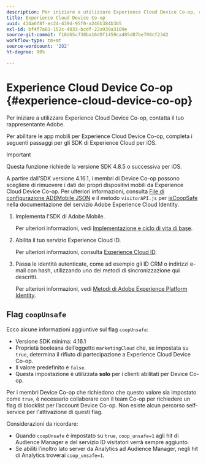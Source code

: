```yaml
---
description: Per iniziare a utilizzare Experience Cloud Device Co-op, contatta il tuo rappresentante Adobe.
title: Experience Cloud Device Co-op
uuid: 434a6f8f-ec24-439d-95f0-a246b384b3b5
exl-id: bf4f7a81-152c-4033-bcdf-22a939a3109e
source-git-commit: f18d65c738ba16d9f1459ca485d87be708cf23d2
workflow-type: tm+mt
source-wordcount: '282'
ht-degree: 90%

---
```


# Experience Cloud Device Co-op {#experience-cloud-device-co-op}

Per iniziare a utilizzare Experience Cloud Device Co-op, contatta il tuo rappresentante Adobe.

Per abilitare le app mobili per Experience Cloud Device Co-op, completa i seguenti passaggi per gli SDK di Experience Cloud per iOS.

>[!IMPORTANT]
>
>Questa funzione richiede la versione SDK 4.8.5 o successiva per iOS.

A partire dall’SDK versione 4.16.1, i membri di Device Co-op possono scegliere di rimuovere i dati dei propri dispositivi mobili da Experience Cloud Device Co-op. Per ulteriori informazioni, consulta [File di configurazione ADBMobile JSON](/help/ios/configuration/json-config/json-config.md) e il metodo `visitorAPI.js` per [isCoopSafe](https://experienceleague.adobe.com/docs/id-service/using/id-service-api/configurations/coopsafe.html) nella documentazione del servizio Adobe Experience Cloud Identity.

1. Implementa l&#39;SDK di Adobe Mobile.

   Per ulteriori informazioni, vedi [Implementazione e ciclo di vita di base](/help/ios/getting-started/dev-qs.md).
1. Abilita il tuo servizio Experience Cloud ID.

   Per ulteriori informazioni, consulta [Experience Cloud ID](/help/ios/marketing-cloud/mcvid.md).
1. Passa le identità autenticate, come ad esempio gli ID CRM o indirizzi e-mail con hash, utilizzando uno dei metodi di sincronizzazione qui descritti.

   Per ulteriori informazioni, vedi [Metodi di Adobe Experience Platform Identity](/help/ios/marketing-cloud/mc-methods.md).

## Flag `coopUnsafe`

Ecco alcune informazioni aggiuntive sul flag `coopUnsafe`:

* Versione SDK minima: 4.16.1
* Proprietà booleana dell’oggetto `marketingCloud` che, se impostata su `true`, determina il rifiuto di partecipazione a Experience Cloud Device Co-op.
* Il valore predefinito è `false`.
* Questa impostazione è utilizzata **solo** per i clienti abilitati per Device Co-op.

Per i membri Device Co-op che richiedono che questo valore sia impostato come `true`, è necessario collaborare con il team Co-op per richiedere un flag di blocklist per l’account Device Co-op. Non esiste alcun percorso self-service per l&#39;attivazione di questi flag.

Considerazioni da ricordare:

* Quando `coopUnsafe` è impostato su `true`, `coop_unsafe=1` agli hit di Audience Manager e del servizio ID visitatori verrà sempre aggiunto.
* Se abiliti l’inoltro lato server da Analytics ad Audience Manager, negli hit di Analytics troverai `coop_unsafe=1`.
